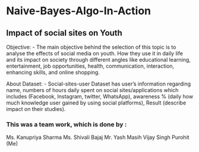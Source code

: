 # Naive-Bayes-Algo-In-Action
## Impact of social sites on Youth
Objective: - The main objective behind the selection of this topic is to analyse the effects of social media on youth. How they use it in daily life and its impact on society through different angles like educational learning, entertainment, job
opportunities, health, communication, interaction, enhancing skills, and online shopping.

About Dataset: - Social-sites-user Dataset has user’s information regarding name, numbers of hours daily spent on social sites/applications which includes (Facebook, Instagram, twitter, WhatsApp), awareness % (daily how much knowledge user gained by using social platforms), Result (describe impact on their studies).


### This was a team work, which is done by :

Ms. Kanupriya Sharma 
Ms. Shivali Bajaj
Mr. Yash Masih
Vijay Singh Purohit (Me)
